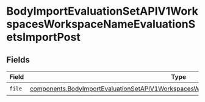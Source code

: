 # BodyImportEvaluationSetAPIV1WorkspacesWorkspaceNameEvaluationSetsImportPost


## Fields

| Field                                                                                                                                                                                                    | Type                                                                                                                                                                                                     | Required                                                                                                                                                                                                 | Description                                                                                                                                                                                              |
| -------------------------------------------------------------------------------------------------------------------------------------------------------------------------------------------------------- | -------------------------------------------------------------------------------------------------------------------------------------------------------------------------------------------------------- | -------------------------------------------------------------------------------------------------------------------------------------------------------------------------------------------------------- | -------------------------------------------------------------------------------------------------------------------------------------------------------------------------------------------------------- |
| `file`                                                                                                                                                                                                   | [components.BodyImportEvaluationSetAPIV1WorkspacesWorkspaceNameEvaluationSetsImportPostFile](../../models/components/bodyimportevaluationsetapiv1workspacesworkspacenameevaluationsetsimportpostfile.md) | :heavy_check_mark:                                                                                                                                                                                       | N/A                                                                                                                                                                                                      |
